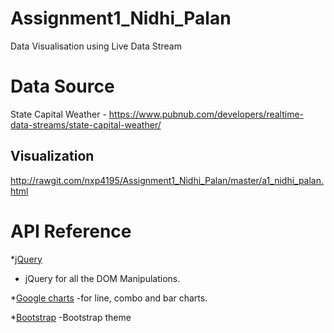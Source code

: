# Assignment1_Nidhi_Palan
Data Visualisation using Live Data Stream

# Data Source
State Capital Weather - https://www.pubnub.com/developers/realtime-data-streams/state-capital-weather/

## Visualization
http://rawgit.com/nxp4195/Assignment1_Nidhi_Palan/master/a1_nidhi_palan.html

# API Reference
*[jQuery](https://jquery.com/)
 - jQuery for all the DOM Manipulations.
 
*[Google charts](https://developers.google.com/chart/)
 -for line, combo and bar charts.
 
*[Bootstrap](http://getbootstrap.com/)
 -Bootstrap theme
 
